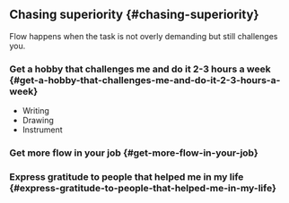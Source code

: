 ## Chasing superiority {#chasing-superiority}

Flow happens when the task is not overly demanding but still challenges you.

### Get a hobby that challenges me and do it 2-3 hours a week {#get-a-hobby-that-challenges-me-and-do-it-2-3-hours-a-week}

*   Writing
*   Drawing
*   Instrument

### Get more flow in your job {#get-more-flow-in-your-job}

### Express gratitude to people that helped me in my life {#express-gratitude-to-people-that-helped-me-in-my-life}
